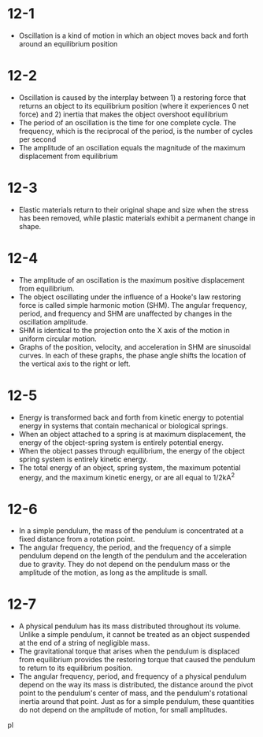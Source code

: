 # 12-1
- Oscillation is a kind of motion in which an object moves back and forth around an equilibrium position
# 12-2
- Oscillation is caused by the interplay between 1) a restoring force that returns an object to its equilibrium position (where it experiences 0 net force) and 2) inertia that makes the object overshoot equilibrium
- The period of an oscillation is the time for one complete cycle. The frequency, which is the reciprocal of the period, is the number of cycles per second
- The amplitude of an oscillation equals the magnitude of the maximum displacement from equilibrium
# 12-3
- Elastic materials return to their original shape and size when the stress has been removed, while plastic materials exhibit a permanent change in shape.
# 12-4
- The amplitude of an oscillation is the maximum positive displacement from equilibrium.
- The object oscillating under the influence of a Hooke's law restoring force is called simple harmonic motion (SHM). The angular frequency, period, and frequency and SHM are unaffected by changes in the oscillation amplitude.
- SHM is identical to the projection onto the X axis of the motion in uniform circular motion.
- Graphs of the position, velocity, and acceleration in SHM are sinusoidal curves. In each of these graphs, the phase angle shifts the location of the vertical axis to the right or left.
# 12-5
- Energy is transformed back and forth from kinetic energy to potential energy in systems that contain mechanical or biological springs.
- When an object attached to a spring is at maximum displacement, the energy of the object-spring system is entirely potential energy.
- When the object passes through equilibrium, the energy of the object spring system is entirely kinetic energy.
- The total energy of an object, spring system, the maximum potential energy, and the maximum kinetic energy, or are all equal to 1/2kA<sup>2</sup>
# 12-6
- In a simple pendulum, the mass of the pendulum is concentrated at a fixed distance from a rotation point.
- The angular frequency, the period, and the frequency of a simple pendulum depend on the length of the pendulum and the acceleration due to gravity. They do not depend on the pendulum mass or the amplitude of the motion, as long as the amplitude is small.
# 12-7
- A physical pendulum has its mass distributed throughout its volume. Unlike a simple pendulum, it cannot be treated as an object suspended at the end of a string of negligible mass.
- The gravitational torque that arises when the pendulum is displaced from equilibrium provides the restoring torque that caused the pendulum to return to its equilibrium position.
- The angular frequency, period, and frequency of a physical pendulum depend on the way its mass is distributed, the distance around the pivot point to the pendulum's center of mass, and the pendulum's rotational inertia around that point. Just as for a simple pendulum, these quantities do not depend on the amplitude of motion, for small amplitudes.

pl
